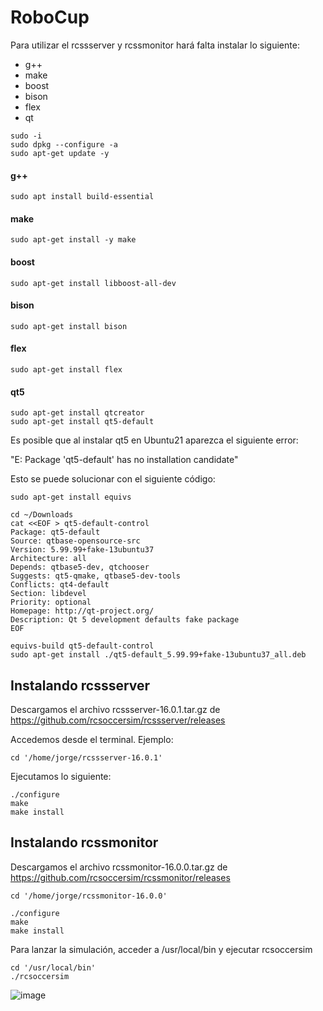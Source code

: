 # RoboCup

Para utilizar el rcssserver y rcssmonitor hará falta instalar lo siguiente:

- g++
- make
- boost
- bison
- flex
- qt

```
sudo -i
sudo dpkg --configure -a
sudo apt-get update -y
```

#### g++

```
sudo apt install build-essential
```

#### make

```
sudo apt-get install -y make
```

#### boost

```
sudo apt-get install libboost-all-dev
```

#### bison

```
sudo apt-get install bison
```

#### flex

```
sudo apt-get install flex
```

#### qt5

```
sudo apt-get install qtcreator
sudo apt-get install qt5-default
```

Es posible que al instalar qt5 en Ubuntu21 aparezca el siguiente error:

"E: Package 'qt5-default' has no installation candidate"

Esto se puede solucionar con el siguiente código:

```
sudo apt-get install equivs

cd ~/Downloads
cat <<EOF > qt5-default-control
Package: qt5-default
Source: qtbase-opensource-src
Version: 5.99.99+fake-13ubuntu37
Architecture: all
Depends: qtbase5-dev, qtchooser
Suggests: qt5-qmake, qtbase5-dev-tools
Conflicts: qt4-default
Section: libdevel
Priority: optional
Homepage: http://qt-project.org/
Description: Qt 5 development defaults fake package
EOF

equivs-build qt5-default-control
sudo apt-get install ./qt5-default_5.99.99+fake-13ubuntu37_all.deb
```

## Instalando rcssserver

Descargamos el archivo rcssserver-16.0.1.tar.gz de https://github.com/rcsoccersim/rcssserver/releases

Accedemos desde el terminal. Ejemplo:

```
cd '/home/jorge/rcssserver-16.0.1'
```

Ejecutamos lo siguiente:

```
./configure
make
make install
```

## Instalando rcssmonitor

Descargamos el archivo rcssmonitor-16.0.0.tar.gz de https://github.com/rcsoccersim/rcssmonitor/releases

```
cd '/home/jorge/rcssmonitor-16.0.0'
```

```
./configure
make
make install
```

Para lanzar la simulación, acceder a /usr/local/bin y ejecutar rcsoccersim

```
cd '/usr/local/bin'
./rcsoccersim
```

![image](https://user-images.githubusercontent.com/43110966/144472020-b3e47e28-6ee2-469c-9a1e-eb6952f8ba39.png)
